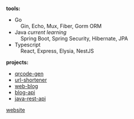 **tools:**
- Go  
&nbsp;&nbsp;&nbsp;&nbsp;Gin, Echo, Mux, Fiber, Gorm ORM  
- Java *current learning*  
&nbsp;&nbsp;&nbsp;&nbsp;Spring Boot, Spring Security, Hibernate, JPA  
- Typescript  
&nbsp;&nbsp;&nbsp;&nbsp;React, Express, Elysia, NestJS  
  
**projects:**  
  - [qrcode-gen](https://github.com/lorewired/qrcode-generator)  
  - [url-shortener](https://github.com/lorewired/url-shortener)  
  - [web-blog](https://github.com/lorewired/ts-blog-web-update)  
  - [blog-api](https://github.com/lorewired/go-blog-api)  
  - [java-rest-api](https://github.com/lorewired/projeto-spring)  
  
[website](https://lorewired.netlify.app/)

